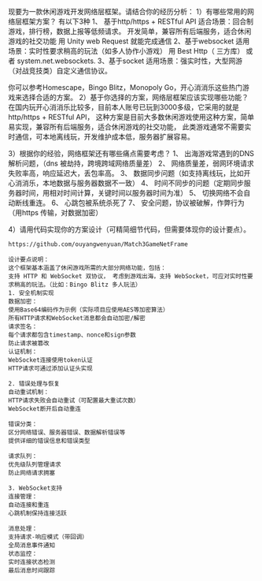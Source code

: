 
现要为一款休闲游戏开发网络层框架。请结合你的经历分析：
1）有哪些常用的网络层框架方案？
	有以下3种
	1、	基于http/https + RESTful  API
		适合场景：回合制游戏，排行榜，数据上报等低频请求。
		开发简单，兼容所有后端服务，适合休闲游戏的社交功能
		用 Unity web Request 就能完成通信
	2、基于websocket
		适用场景：实时性要求稍高的玩法（如多人协作小游戏）
		用 Best Http（ 三方库） 或者 system.net.websockets. 
	3、基于socket
		适用场景：强实时性，大型网游（对战竞技类）自定义通信协议。

你可以参考Homescape，Bingo Blitz，Monopoly Go，开心消消乐这些热门游戏来选择合适的方案。
2）基于你选择的方案，网络层框架应该实现哪些功能？
	在国内玩开心消消乐比较多，目前本人账号已玩到3000多级，它采用的就是http/https + RESTful API，
	这种方案是目前大多数休闲游戏使用这种方案，简单易实现，兼容所有后端服务，适合休闲游戏的社交功能，
	此类游戏通常不需要实时通信，可本地离线玩，开发维护成本低，服务器扩展容易。
	

3）根据你的经验，网络框架还有哪些痛点需要考虑？
	1、	出海游戏常遇到的DNS解析问题，（dns 被劫持，跨境跨域网络质量差）
	2、 网络质量差，弱网环境请求失败率高，响应延迟大，丢包率高。
	3、	数据同步问题（如支持离线玩，比如开心消消乐，本地数据与服务器数据不一致）
	4、	时间不同步的问题（定期同步服务器时间，用相对时间计算，关键时间以服务器时间为准）
	5、	切换网络不会自动断线重连。
	6、	心跳包被系统杀死了
	7、 安全问题，协议被破解，作弊行为（用https 传输，对数据加密）

4）请用代码实现你的方案设计（可精简细节代码，但需要体现你的设计要点）。

	https://github.com/ouyangwenyuan/Match3GameNetFrame

	设计要点说明：
	这个框架基本涵盖了休闲游戏所需的大部分网络功能，包括：
	支持 HTTP 和 WebSocket 双协议， 考虑到游戏出海，支持 WebSocket，可应对实时性要求稍高的玩法。（比如：Bingo Blitz 多人玩法）
	1. 安全机制实现
	数据加密：
	使用Base64编码作为示例（实际项目应使用AES等加密算法）
	所有HTTP请求和WebSocket消息都会自动加密/解密
	请求签名：
	每个请求都包含timestamp、nonce和sign参数
	防止请求被篡改
	认证机制：
	WebSocket连接使用token认证
	HTTP请求可通过添加认证头实现

	2. 错误处理与恢复
	自动重试机制：
	HTTP请求失败会自动重试（可配置最大重试次数）
	WebSocket断开后自动重连

	错误分类：
	区分网络错误、服务器错误、数据解析错误等
	提供详细的错误信息和错误类型

	请求队列：
	优先级队列管理请求
	防止网络请求拥塞

	3. WebSocket支持
	连接管理：
	自动连接和重连
	心跳机制保持连接活跃

	消息处理：
	支持请求-响应模式（带回调）
	全局消息事件通知
	状态监控：
	实时连接状态检测
	最后消息时间跟踪
	
	


